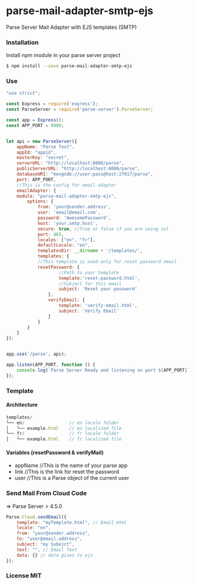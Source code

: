 # parse-mail-adapter-smtp-ejs
Parse Server Mail Adapter with EJS templates (SMTP)

### Installation

Install npm module in your parse server project

```sh
$ npm install --save parse-mail-adapter-smtp-ejs
```

### Use


```js
"use strict";

const Express = require('express');
const ParseServer = require('parse-server').ParseServer;

const app = Express();
const APP_PORT = 8080;


let api = new ParseServer({
    appName: "Parse Test",
    appId: "appid",
    masterKey: "secret",
    serverURL: "http://localhost:8080/parse",
    publicServerURL: "http://localhost:8080/parse",
    databaseURI: "mongodb://user:pass@host:27017/parse",
    port: APP_PORT,
    //This is the config for email adapter
    emailAdapter: {
    module: "parse-mail-adapter-smtp-ejs",
        options: {
            from: 'your@sender.address',
            user: 'email@email.com',
            password: 'AwesomePassword',
            host: 'your.smtp.host',
            secure: true, //True or false if you are using ssl 
            port: 465,
            locales: ["en", "fr"],
            defaultLocale: "en",
            templatesDir: __dirname + '/templates/',
            templates: {
            //This template is used only for reset password email
            resetPassword: {
                    //Path to your template
                    template:'reset-password.html',
                    //Subject for this email
                    subject: 'Reset your password'
                },
                verifyEmail: {
                    template: 'verify-email.html',
                    subject: 'Verify Email'
                }
            }
        }
    }
});


app.use('/parse', api);

app.listen(APP_PORT, function () {
	console.log(`Parse Server Ready and listening on port ${APP_PORT}`);
});
```

### Template

#### Architecture

```js
templates/
└── en/                 // en locale folder
│   └── example.html    // en localized file
└── fr/                 // fr locale folder
│   └── example.html    // fr localized file
```

#### Variables (resetPassword & verifyMail)
- appName //This is the name of your parse app
- link //This is the link for reset the password
- user //This is a Parse object of the current user


### Send Mail From Cloud Code

=> Parse Server > 4.5.0
```js
Parse.Cloud.sendEmail({
    template: "myTemplate.html", // Email Html
    locale: "en",
    from: "your@sender.address",
    to: "user@email.address",
    subject: "my Subejct",
    text: "", // Email Text
    data: {} // data gives to ejs
});
```


### License MIT
